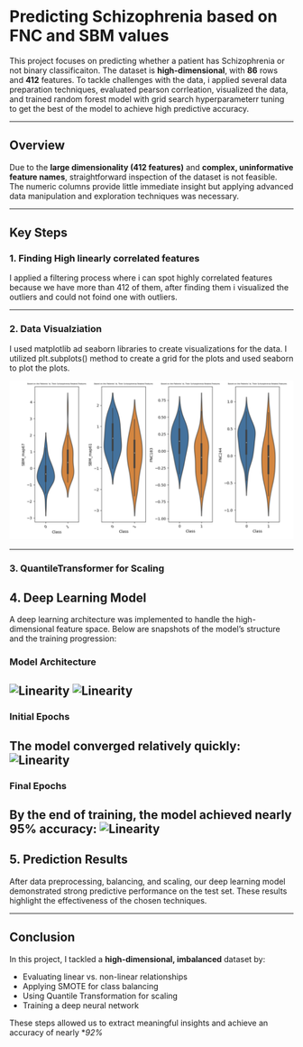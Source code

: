 # Predicting Schizophrenia based on FNC and SBM values

This project focuses on predicting whether a patient has Schizophrenia or not binary classificaiton. The dataset is  **high-dimensional**, with **86** rows and **412** features. To tackle challenges with the data, i applied several data preparation techniques, evaluated pearson corrleation, visualized the data, and trained random forest model with grid search hyperparameterr tuning to get the best of the model to achieve high predictive accuracy.

---

## Overview

Due to the **large dimensionality (412 features)** and **complex, uninformative feature names**, straightforward inspection of the dataset is not feasible. The numeric columns provide little immediate insight but applying advanced data manipulation and exploration techniques was necessary.

---

## Key Steps

### 1. Finding High linearly correlated features
I applied a filtering process where i can spot  highly correlated features because we have more than 412 of them, after finding them i visualized the outliers and could not foind one with outliers. 

---

### 2. Data Visualziation
I used matplotlib ad seaborn libraries to create visualizations for the data. I utilized plt.subplots() method to create a grid for the plots and used seaborn to plot the plots. 

![Plots](screenshots/plot_w_sns_plt.png)

---

### 3. QuantileTransformer for Scaling

## 4. Deep Learning Model
A deep learning architecture was implemented to handle the high-dimensional feature space. Below are snapshots of the model’s structure and the training progression:

### Model Architecture
![Linearity](screenshots/1_model.png)
![Linearity](screenshots/2_model.png)
---

### Initial Epochs
The model converged relatively quickly:
![Linearity](screenshots/initial_epochs.png)
---

### Final Epochs
By the end of training, the model achieved nearly **95% accuracy**:
![Linearity](screenshots/final_epochs.png)
---

## 5. Prediction Results
After data preprocessing, balancing, and scaling, our deep learning model demonstrated strong predictive performance on the test set. These results highlight the effectiveness of the chosen techniques.

---

## Conclusion
In this project, I tackled a **high-dimensional, imbalanced** dataset by:

- Evaluating linear vs. non-linear relationships  
- Applying SMOTE for class balancing  
- Using Quantile Transformation for scaling  
- Training a deep neural network  

These steps allowed us to extract meaningful insights and achieve an accuracy of nearly **92%*

